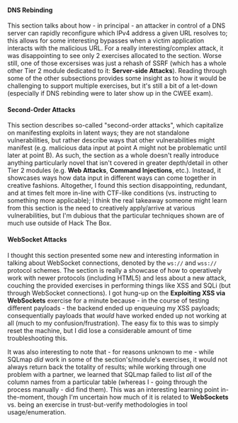 #### DNS Rebinding

This section talks about how - in principal - an attacker in control of a DNS server can rapidly reconfigure which IPv4 address a given URL resolves to; this allows for some interesting bypasses when a victim application interacts with the malicious URL. For a really interesting/complex attack, it was disappointing to see only 2 exercises allocated to the section. Worse still, one of those excersises was just a rehash of SSRF (which has a whole other Tier 2 module dedicated to it: **Server-side Attacks**). Reading through some of the other subsections provides some insight as to how it would be challenging to support multiple exercises, but it's still a bit of a let-down (especially if DNS rebinding were to later show up in the CWEE exam).

#### Second-Order Attacks

This section describes so-called "second-order attacks", which capitalize on manifesting exploits in latent ways; they are not standalone vulnerabilities, but rather describe ways that other vulnerabilities might manifest (e.g. malicious data input at point A might not be problematic until later at point B). As such, the section as a whole doesn't really introduce anything particularly novel that isn't covered in greater depth/detail in other Tier 2 modules (e.g. **Web Attacks**, **Command Injections**, etc.). Instead, it showcases ways how data input in different ways can come together in creative fashions. Altogether, I found this section disappointing, redundant, and at times felt more in-line with CTF-like conditions (vs. instructing to something more applicable); I think the real takeaway someone might learn from this section is the need to creatively apply/arrive at various vulnerabilities, but I'm dubious that the particular techniques shown are of much use outside of Hack The Box.

#### WebSocket Attacks

I thought this section presented some new and interesting information in talking about WebSocket connections, denoted by the `ws://` and `wss://` protocol schemes. The section is really a showcase of how to operatively work with newer protocols (including HTML5) and less about a new attack, couching the provided exercises in performing things like XSS and SQLi (but through WebSocket connections). I got hung-up on the **Exploiting XSS via WebSockets** exercise for a minute because - in the course of testing different payloads - the backend ended up enqueuing my XSS payloads; consequentially payloads that *would* have worked ended up not working at all (much to my confusion/frustration). The easy fix to this was to simply reset the machine, but I did lose a considerable amount of time troubleshooting this.

It was also interesting to note that - for reasons unknown to me - while SQLmap *did* work in some of the section's/module's exercises, it would not always return back the totality of results; while working through one problem with a partner, we learned that SQLmap failed to list *all* of the column names from a particular table (whereas I - going through the process manually - did find them). This was an interesting learning point in-the-moment, though I'm uncertain how much of it is related to **WebSockets** vs. being an exercise in trust-but-verify methodologies in tool usage/enumeration.